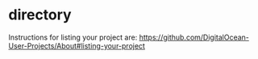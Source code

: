 directory
=========

Instructions for listing your project are: https://github.com/DigitalOcean-User-Projects/About#listing-your-project
